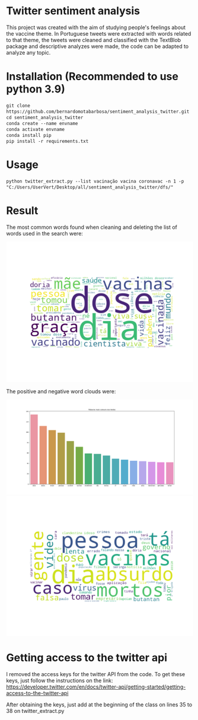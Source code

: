 # Twitter sentiment analysis


This project was created with the aim of studying people's feelings about the vaccine theme.
In Portuguese tweets were extracted with words related to that theme, the tweets were cleaned and classified with the TextBlob package 
and descriptive analyzes were made, the code can be adapted to analyze any topic.

# Installation (Recommended to use python 3.9)

```
git clone https://github.com/bernardomotabarbosa/sentiment_analysis_twitter.git
cd sentiment_analysis_twitter
conda create --name envname
conda activate envname
conda install pip
pip install -r requirements.txt
```

# Usage
```
python twitter_extract.py --list vacinação vacina coronavac -n 1 -p "C:/Users/UserVert/Desktop/all/sentiment_analysis_twitter/dfs/"
```

# Result

The most common words found when cleaning and deleting the list of words used in the search were:

![Words most commum](https://github.com/bernardomotabarbosa/sentiment_analysis_twitter/blob/master/figures/word_cloud_positive_clean.png?raw=true)

The positive and negative word clouds were:

![Cloud positive](https://github.com/bernardomotabarbosa/sentiment_analysis_twitter/blob/master/figures/most_comm_words_without_list_of_words.png?raw=true)
![Cloud negative](https://github.com/bernardomotabarbosa/sentiment_analysis_twitter/blob/master/figures/word_cloud_negative_clean.png?raw=true)

# Getting access to the twitter api


I removed the access keys for the twitter API from the code.
To get these keys, just follow the instructions on the link: https://developer.twitter.com/en/docs/twitter-api/getting-started/getting-access-to-the-twitter-api

After obtaining the keys, just add at the beginning of the class on lines 35 to 38 on twitter_extract.py